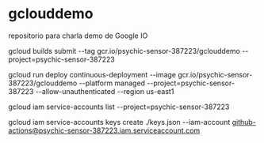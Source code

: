 # gclouddemo
repositorio para charla demo de Google IO


gcloud builds submit --tag gcr.io/psychic-sensor-387223/gclouddemo --project=psychic-sensor-387223

gcloud run deploy continuous-deployment --image gcr.io/psychic-sensor-387223/gclouddemo --platform managed --project=psychic-sensor-387223 --allow-unauthenticated --region us-east1

gcloud iam service-accounts list --project=psychic-sensor-387223

gcloud iam service-accounts keys create ./keys.json --iam-account github-actions@psychic-sensor-387223.iam.serviceaccount.com